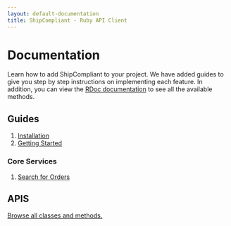 ```yaml
---
layout: default-documentation
title: ShipCompliant - Ruby API Client
---
```


# Documentation

Learn how to add ShipCompliant to your project. We have added guides to give you
step by step instructions on implementing each feature. In addition, you can
view the [RDoc documentation][rdoc] to see all the available methods.

## Guides

1. [Installation](./installation.html)
2. [Getting Started](./getting-started.html)

### Core Services

1. [Search for Orders](./search_sales_orders.html)

## APIS
[Browse all classes and methods.][rdoc]

[rdoc]: ../rdoc
